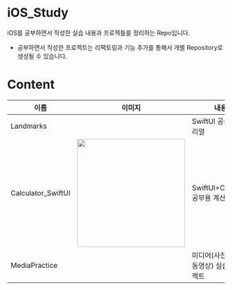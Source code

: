 # iOS_Study
iOS를 공부하면서 작성한 실습 내용과 프로젝틀를 정리하는 Repo입니다.
- 공부하면서 작성한 프로젝트는 리팩토링과 기능 추가를 통해서 개별 Repository로 생성될 수 있습니다.

# Content
<!-- |<img src = "" width ="250">|-->
|이름|이미지|내용|
|---|---|---|
|Landmarks||SwiftUI 공식 튜토리얼|
|Calculator_SwiftUI|<img src = "https://github.com/user-attachments/assets/0628026c-51d7-4dd0-9360-beaec2ba67a6" width ="250">|SwiftUI+Combine 공부용 계산기 앱|
|MediaPractice||미디어(사진, 음성, 동영상) 실습 프로젝트